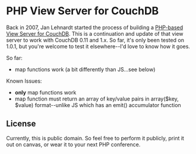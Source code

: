 # PHP View Server for CouchDB

Back in 2007, Jan Lehnardt started the process of building a [PHP-based View Server for CouchDB](http://jan.prima.de/~jan/plok/archives/93-CouchDb-Views-with-PHP.html). This is a continuation and update of that view server to work with CouchDB 0.11 and 1.x. So far, it's only been tested on 1.0.1, but you're welcome to test it elsewhere--I'd love to know how it goes.

So far:

* map functions work (a bit differently than JS...see below)

Known Issues:

* **only** map functions work
* map function must return an array of key/value pairs in array($key, $value) format--unlike JS which has an emit() accumulator function

## License
Currently, this is public domain. So feel free to perform it publicly, print it out on canvas, or wear it to your next PHP conference.

